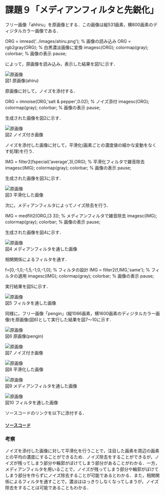 # 課題９「メディアンフィルタと先鋭化」

フリー画像「ahhiru」を原画像とする．この画像は縦531画素，横800画素のディジタルカラー画像である．

ORG = imread('../images/ahiru.png'); % 画像の読み込み
ORG = rgb2gray(ORG); % 白黒濃淡画像に変換
imagesc(ORG); colormap(gray); colorbar; % 画像の表示
pause;

によって，原画像を読み込み，表示した結果を図1に示す．

![原画像](https://github.com/ShokiChitan/MATLAB_image_processing/blob/master/%E8%AA%B2%E9%A1%8C9/images/a1.jpg?raw=true)  
図1 原画像(ahiru)

原画像に対して，ノイズを添付する．

ORG = imnoise(ORG,'salt & pepper',0.02); % ノイズ添付
imagesc(ORG); colormap(gray); colorbar; % 画像の表示
pause;

生成された画像を図2に示す．

![原画像](https://github.com/ShokiChitan/MATLAB_image_processing/blob/master/%E8%AA%B2%E9%A1%8C9/images/a2.jpg?raw=true)  
図2 ノイズ付き画像

ノイズを添付した画像に対して，平滑化(画素ごとの濃度値の細かな変動をなくす処理)を行う．

IMG = filter2(fspecial('average',3),ORG); % 平滑化フィルタで雑音除去
imagesc(IMG); colormap(gray); colorbar; % 画像の表示
pause;

生成された画像を図3に示す．

![原画像](https://github.com/ShokiChitan/MATLAB_image_processing/blob/master/%E8%AA%B2%E9%A1%8C9/images/a3.jpg?raw=true)  
図3 平滑化した画像

次に，メディアンフィルタによってノイズ除去を行う．

IMG = medfilt2(ORG,[3 3]); % メディアンフィルタで雑音除去
imagesc(IMG); colormap(gray); colorbar; % 画像の表示
pause;

生成された画像を図4に示す．

![原画像](https://github.com/ShokiChitan/MATLAB_image_processing/blob/master/%E8%AA%B2%E9%A1%8C9/images/a4.jpg?raw=true)  
図4 メディアンフィルタを通した画像

相関関係によるフィルタを通す．

f=[0,-1,0;-1,5,-1;0,-1,0]; % フィルタの設計
IMG = filter2(f,IMG,'same'); % フィルタの適用
imagesc(IMG); colormap(gray); colorbar; % 画像の表示
pause;

実行結果を図5に示す．

![原画像](https://github.com/ShokiChitan/MATLAB_image_processing/blob/master/%E8%AA%B2%E9%A1%8C9/images/a5.jpg?raw=true)  
図5 フィルタを通した画像

同様に，フリー画像「pengin」(縦1066画素，横1600画素のディジタルカラー画像)を原画像(図6)として実行した結果を図7～10に示す．

![原画像](https://github.com/ShokiChitan/MATLAB_image_processing/blob/master/%E8%AA%B2%E9%A1%8C9/images/p1.jpg?raw=true)  
図6 原画像(pengin)

![原画像](https://github.com/ShokiChitan/MATLAB_image_processing/blob/master/%E8%AA%B2%E9%A1%8C9/images/p2.jpg?raw=true)  
図7 ノイズ付き画像

![原画像](https://github.com/ShokiChitan/MATLAB_image_processing/blob/master/%E8%AA%B2%E9%A1%8C9/images/p3.jpg?raw=true)  
図8 平滑化した画像

![原画像](https://github.com/ShokiChitan/MATLAB_image_processing/blob/master/%E8%AA%B2%E9%A1%8C9/images/p4.jpg?raw=true)  
図9 メディアンフィルタを通した画像

![原画像](https://github.com/ShokiChitan/MATLAB_image_processing/blob/master/%E8%AA%B2%E9%A1%8C9/images/p5.jpg?raw=true)  
図10 フィルタを通した画像

ソースコードのリンクを以下に添付する．

#### [ソースコード](https://github.com/ShokiChitan/MATLAB_image_processing/blob/master/%E8%AA%B2%E9%A1%8C9/kadai9.m)

### 考察
ノイズを添付した画像に対して平滑化を行うことで，注目した画素を周辺の画素との平均の濃度にすることができるため．ノイズ除去をすることができるが，ノイズが残ってしまう部分や輪郭がぼけてしまう部分があることがわかる．一方，メディアンフィルタを用いることで，ノイズが残ってしまう部分や輪郭がぼけてしまう部分を作らずにノイズ除去することが可能であるとわかる．また，相関関係によるフィルタを通すことで，濃淡ははっきりしなくなってしまうが，ノイズ除去をすることは可能であることもわかる．
